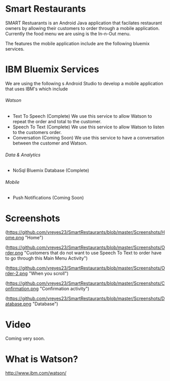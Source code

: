 Smart Restaurants
======
SMART Restuarants is an Android Java application that facilates restaurant owners by allowing their customers to order  through a mobile application. Currently the food menu we are using is the In-n-Out menu.  

The features the mobile application include are the following bluemix services. 

IBM Bluemix Services
======
We are using the following s Android Studio to develop a mobile application that uses IBM's which include 
###### Watson
   * Text To Speech (Complete) We use this service to allow Watson to repeat the order and total to the customer. 
   * Speech To Text (Complete) We use this service to allow Watson to listen to the customers order. 
   * Conversation (Coming Soon) We use this service to have a conversation between the customer and Watson. 
   
###### Data & Analytics
   * NoSql Bluemix Database (Complete)
   
###### Mobile
   * Push Notifications (Coming Soon)
   
Screenshots
======
(https://github.com/vreyes23/SmartRestaurants/blob/master/Screenshots/Home.png "Home")

(https://github.com/vreyes23/SmartRestaurants/blob/master/Screenshots/Order.png "Customers that do not want to use Speech To Text to order have to go through this Main Menu Activity")

(https://github.com/vreyes23/SmartRestaurants/blob/master/Screenshots/Order-2.png "When you scroll")

(https://github.com/vreyes23/SmartRestaurants/blob/master/Screenshots/Confirmation.png "Confirmation activity")

(https://github.com/vreyes23/SmartRestaurants/blob/master/Screenshots/Database.png "Database")

Video
======
Coming very soon.

What is Watson?
======
http://www.ibm.com/watson/


